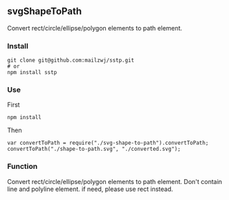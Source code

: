 ## svgShapeToPath

Convert rect/circle/ellipse/polygon elements to path element.

### Install

	git clone git@github.com:mailzwj/sstp.git
	# or
	npm install sstp

### Use

First

	npm install

Then

	var convertToPath = require("./svg-shape-to-path").convertToPath;
	convertToPath("./shape-to-path.svg", "./converted.svg");

### Function

Convert rect/circle/ellipse/polygon elements to path element. Don't contain line and polyline element. if need, please use rect instead.
